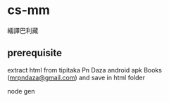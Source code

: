 # cs-mm
緬譯巴利藏

## prerequisite

  extract html from tipitaka Pn Daza android apk Books  (mrpndaza@gmail.com) and save in html folder
  
  node gen